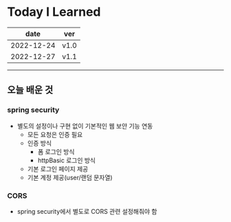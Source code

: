 # Today I Learned

| date       | ver  |
| ---------- | ---- |
| 2022-12-24 | v1.0 |
| 2022-12-27 | v1.1 |

---

## 오늘 배운 것

### spring security

- 별도의 설정이나 구현 없이 기본적인 웹 보안 기능 연동
  - 모든 요청은 인증 필요
  - 인증 방식
    - 폼 로그인 방식
    - httpBasic 로그인 방식
  - 기본 로그인 페이지 제공
  - 기본 계정 제공(user/랜덤 문자열)

### CORS

- spring security에서 별도로 CORS 관련 설정해줘야 함
